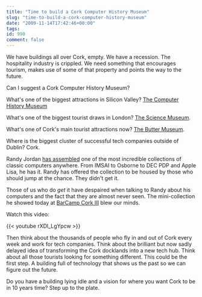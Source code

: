 ```yaml
---
title: "Time to build a Cork Computer History Museum"
slug: "time-to-build-a-cork-computer-history-museum"
date: "2009-11-14T17:42:46+00:00"
tags:
id: 990
comment: false
---
```


We have buildings all over Cork, empty. We have a recession. The hospitality industry is crippled. We need something that encourages tourism, makes use of some of that property and points the way to the future.

Can I suggest a Cork Computer History Museum?

What's one of the biggest attractions in Silicon Valley? [The Computer History Museum](http://www.computerhistory.org/)

What's one of the biggest tourist draws in London? [The Science Museum](http://www.sciencemuseum.org.uk/).

What's one of Cork's main tourist attractions now? [The Butter Museum](http://www.corkbutter.museum/).

Where is the biggest cluster of successful tech companies outside of Dublin? Cork.

Randy Jordan [has assembled](http://www.branedy.net/?page_id=305) one of the most incredible collections of classic computers anywhere. From IMSAI to Osborne to DEC PDP and Apple Lisa, he has it. Randy has offered the collection to be housed by those who should jump at the chance. They didn't get it. 

Those of us who do _get_ it have despaired when talking to Randy about his computers and the fact that they are almost never seen. The mini-collection he showed today at [BarCamp Cork III](http://www.barcampcork.com/) blew our minds.

Watch this video:

{{< youtube rXDl_LgYpcw >}}

Then think about the thousands of people who fly in and out of Cork every week and work for tech companies. Think about the brilliant but now sadly delayed idea of transforming the Cork docklands into a new tech hub. Think about all those tourists looking for something different. This could be the first step. A building full of technology that shows us the past so we can figure out the future.

Do you have a building lying idle and a vision for where you want Cork to be in 10 years time? Step up to the plate.
